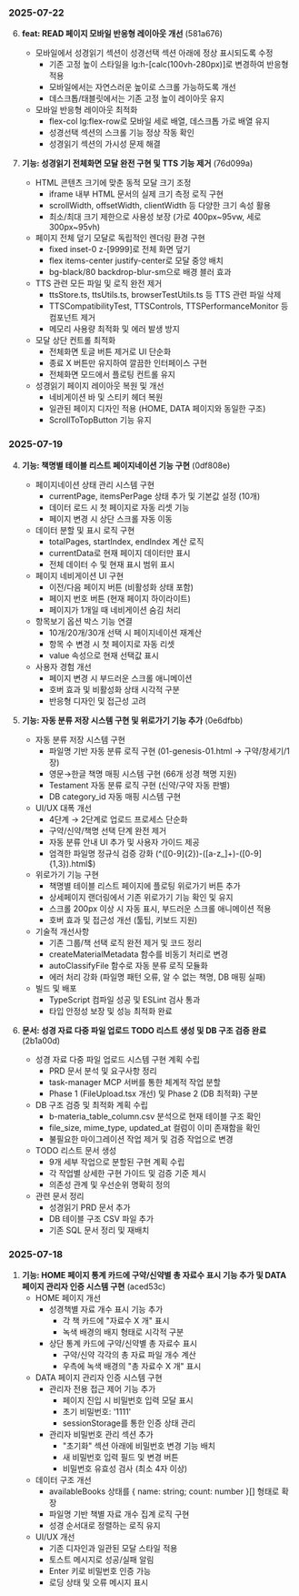 ### 2025-07-22

6. **feat: READ 페이지 모바일 반응형 레이아웃 개선** (581a676)
   - 모바일에서 성경읽기 섹션이 성경선택 섹션 아래에 정상 표시되도록 수정
     - 기존 고정 높이 스타일을 lg:h-[calc(100vh-280px)]로 변경하여 반응형 적용
     - 모바일에서는 자연스러운 높이로 스크롤 가능하도록 개선
     - 데스크톱/태블릿에서는 기존 고정 높이 레이아웃 유지
   - 모바일 반응형 레이아웃 최적화
     - flex-col lg:flex-row로 모바일 세로 배열, 데스크톱 가로 배열 유지
     - 성경선택 섹션의 스크롤 기능 정상 작동 확인
     - 성경읽기 섹션의 가시성 문제 해결

5. **기능: 성경읽기 전체화면 모달 완전 구현 및 TTS 기능 제거** (76d099a)
   - HTML 콘텐츠 크기에 맞춘 동적 모달 크기 조정
     - iframe 내부 HTML 문서의 실제 크기 측정 로직 구현
     - scrollWidth, offsetWidth, clientWidth 등 다양한 크기 속성 활용
     - 최소/최대 크기 제한으로 사용성 보장 (가로 400px~95vw, 세로 300px~95vh)
   - 페이지 전체 덮기 모달로 독립적인 렌더링 환경 구현
     - fixed inset-0 z-[9999]로 전체 화면 덮기
     - flex items-center justify-center로 모달 중앙 배치
     - bg-black/80 backdrop-blur-sm으로 배경 블러 효과
   - TTS 관련 모든 파일 및 로직 완전 제거
     - ttsStore.ts, ttsUtils.ts, browserTestUtils.ts 등 TTS 관련 파일 삭제
     - TTSCompatibilityTest, TTSControls, TTSPerformanceMonitor 등 컴포넌트 제거
     - 메모리 사용량 최적화 및 에러 발생 방지
   - 모달 상단 컨트롤 최적화
     - 전체화면 토글 버튼 제거로 UI 단순화
     - 종료 X 버튼만 유지하여 깔끔한 인터페이스 구현
     - 전체화면 모드에서 플로팅 컨트롤 유지
   - 성경읽기 페이지 레이아웃 복원 및 개선
     - 네비게이션 바 및 스티키 헤더 복원
     - 일관된 페이지 디자인 적용 (HOME, DATA 페이지와 동일한 구조)
     - ScrollToTopButton 기능 유지

### 2025-07-19

4. **기능: 책명별 테이블 리스트 페이지네이션 기능 구현** (0df808e)
   - 페이지네이션 상태 관리 시스템 구현
     - currentPage, itemsPerPage 상태 추가 및 기본값 설정 (10개)
     - 데이터 로드 시 첫 페이지로 자동 리셋 기능
     - 페이지 변경 시 상단 스크롤 자동 이동
   - 데이터 분할 및 표시 로직 구현
     - totalPages, startIndex, endIndex 계산 로직
     - currentData로 현재 페이지 데이터만 표시
     - 전체 데이터 수 및 현재 표시 범위 표시
   - 페이지 네비게이션 UI 구현
     - 이전/다음 페이지 버튼 (비활성화 상태 포함)
     - 페이지 번호 버튼 (현재 페이지 하이라이트)
     - 페이지가 1개일 때 네비게이션 숨김 처리
   - 항목보기 옵션 박스 기능 연결
     - 10개/20개/30개 선택 시 페이지네이션 재계산
     - 항목 수 변경 시 첫 페이지로 자동 리셋
     - value 속성으로 현재 선택값 표시
   - 사용자 경험 개선
     - 페이지 변경 시 부드러운 스크롤 애니메이션
     - 호버 효과 및 비활성화 상태 시각적 구분
     - 반응형 디자인 및 접근성 고려

3. **기능: 자동 분류 저장 시스템 구현 및 위로가기 기능 추가** (0e6dfbb)
   - 자동 분류 저장 시스템 구현
     - 파일명 기반 자동 분류 로직 구현 (01-genesis-01.html → 구약/창세기/1장)
     - 영문→한글 책명 매핑 시스템 구현 (66개 성경 책명 지원)
     - Testament 자동 분류 로직 구현 (신약/구약 자동 판별)
     - DB category_id 자동 매핑 시스템 구현
   - UI/UX 대폭 개선
     - 4단계 → 2단계로 업로드 프로세스 단순화
     - 구약/신약/책명 선택 단계 완전 제거
     - 자동 분류 안내 UI 추가 및 사용자 가이드 제공
     - 엄격한 파일명 정규식 검증 강화 (^([0-9]{2})-([a-z_]+)-([0-9]{1,3})\.html$)
   - 위로가기 기능 구현
     - 책명별 테이블 리스트 페이지에 플로팅 위로가기 버튼 추가
     - 상세페이지 랜더링에서 기존 위로가기 기능 확인 및 유지
     - 스크롤 200px 이상 시 자동 표시, 부드러운 스크롤 애니메이션 적용
     - 호버 효과 및 접근성 개선 (툴팁, 키보드 지원)
   - 기술적 개선사항
     - 기존 그룹/책 선택 로직 완전 제거 및 코드 정리
     - createMaterialMetadata 함수를 비동기 처리로 변경
     - autoClassifyFile 함수로 자동 분류 로직 모듈화
     - 에러 처리 강화 (파일명 패턴 오류, 알 수 없는 책명, DB 매핑 실패)
   - 빌드 및 배포
     - TypeScript 컴파일 성공 및 ESLint 검사 통과
     - 타입 안정성 보장 및 성능 최적화 완료

2. **문서: 성경 자료 다중 파일 업로드 TODO 리스트 생성 및 DB 구조 검증 완료** (2b1a00d)
   - 성경 자료 다중 파일 업로드 시스템 구현 계획 수립
     - PRD 문서 분석 및 요구사항 정리
     - task-manager MCP 서버를 통한 체계적 작업 분할
     - Phase 1 (FileUpload.tsx 개선) 및 Phase 2 (DB 최적화) 구분
   - DB 구조 검증 및 최적화 계획 수립
     - b-materia_table_column.csv 분석으로 현재 테이블 구조 확인
     - file_size, mime_type, updated_at 컬럼이 이미 존재함을 확인
     - 불필요한 마이그레이션 작업 제거 및 검증 작업으로 변경
   - TODO 리스트 문서 생성
     - 9개 세부 작업으로 분할된 구현 계획 수립
     - 각 작업별 상세한 구현 가이드 및 검증 기준 제시
     - 의존성 관계 및 우선순위 명확히 정의
   - 관련 문서 정리
     - 성경읽기 PRD 문서 추가
     - DB 테이블 구조 CSV 파일 추가
     - 기존 SQL 문서 정리 및 재배치

### 2025-07-18

1. **기능: HOME 페이지 통계 카드에 구약/신약별 총 자료수 표시 기능 추가 및 DATA 페이지 관리자 인증 시스템 구현** (aced53c)
    - HOME 페이지 개선
      - 성경책별 자료 개수 표시 기능 추가
        - 각 책 카드에 "자료수 X 개" 표시
        - 녹색 배경의 배지 형태로 시각적 구분
      - 상단 통계 카드에 구약/신약별 총 자료수 표시
        - 구약/신약 각각의 총 자료 파일 개수 계산
        - 우측에 녹색 배경의 "총 자료수 X 개" 표시
    - DATA 페이지 관리자 인증 시스템 구현
      - 관리자 전용 접근 제어 기능 추가
        - 페이지 진입 시 비밀번호 입력 모달 표시
        - 초기 비밀번호: '1111'
        - sessionStorage를 통한 인증 상태 관리
      - 관리자 비밀번호 관리 섹션 추가
        - "초기화" 섹션 아래에 비밀번호 변경 기능 배치
        - 새 비밀번호 입력 필드 및 변경 버튼
        - 비밀번호 유효성 검사 (최소 4자 이상)
    - 데이터 구조 개선
      - availableBooks 상태를 { name: string; count: number }[] 형태로 확장
      - 파일명 기반 책별 자료 개수 집계 로직 구현
      - 성경 순서대로 정렬하는 로직 유지
    - UI/UX 개선
      - 기존 디자인과 일관된 모달 스타일 적용
      - 토스트 메시지로 성공/실패 알림
      - Enter 키로 비밀번호 인증 가능
      - 로딩 상태 및 오류 메시지 표시
